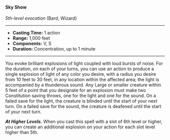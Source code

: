 #### Sky Show
*5th-level evocation* (Bard, Wizard)
___
- **Casting Time:** 1 action
- **Range:** 1,000 feet
- **Components:** V, S
- **Duration:** Concentration, up to 1 minute
---
You evoke brilliant explosions of light coupled with loud bursts of noise. For the duration, on each of your turns, you can use an action to produce a single explosion of light of any color you desire, with a radius you desire from 10 feet to 30 feet, in any location within the affected area; the light is accompanied by a thunderous sound. Any Large or smaller creature within 5 feet of a point that you designate for an explosion must make two Constitution saving throws, one for the light and one for the sound. On a failed save for the light, the creature is blinded until the start of your next turn. On a failed save for the sound, the creature is deafened until the start of your next turn.

***At Higher Levels.*** When you cast this spell with a slot of 6th level or higher, you can create an additional explosion on your action for each slot level higher than 5th.
